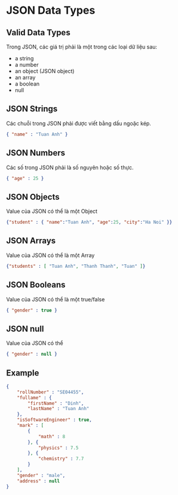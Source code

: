 # JSON Data Types

## Valid Data Types
Trong JSON, các giá trị phải là một trong các loại dữ liệu sau:

- a string
- a number
- an object (JSON object)
- an array
- a boolean
- null

## JSON Strings
Các chuỗi trong JSON phải được viết bằng dấu ngoặc kép.
```json
{ "name" : "Tuan Anh" }
```

## JSON Numbers
Các số trong JSON phải là số nguyên hoặc số thực.
```json
{ "age" : 25 }
```

## JSON Objects
Value của JSON có thể là một Object
```json
{"student" : { "name":"Tuan Anh", "age":25, "city":"Ha Noi" }}
```

## JSON Arrays
Value của JSON có thể là một Array
```json
{"students" : [ "Tuan Anh", "Thanh Thanh", "Tuan" ]}
```

## JSON Booleans
Value của JSON có thể là một true/false
```json
{ "gender" : true }
```

## JSON null
Value của JSON có thể 
```json
{ "gender" : null }
```

## Example
```json
{ 
    "rollNumber" : "SE04455",
    "fullame" : {
        "firstName" : "Dinh",
        "lastName" : "Tuan Anh"
    },
    "isSoftwareEngineer" : true,
    "mark" : [
        {
            "math" : 8
        }, {
            "physics" : 7.5
        }, {
            "chemistry" : 7.7
        }
    ],
    "gender" : "male",
    "address" : null
}
```
